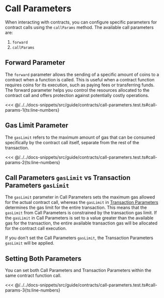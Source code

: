 # Call Parameters

When interacting with contracts, you can configure specific parameters for contract calls using the `callParams` method. The available call parameters are:

1. `forward`
2. `callParams`

## Forward Parameter

The `forward` parameter allows the sending of a specific amount of coins to a contract when a function is called. This is useful when a contract function requires coins for its execution, such as paying fees or transferring funds. The forward parameter helps you control the resources allocated to the contract call and offers protection against potentially costly operations.

<<< @/../../docs-snippets/src/guide/contracts/call-parameters.test.ts#call-params-1{ts:line-numbers}

## Gas Limit Parameter

The `gasLimit` refers to the maximum amount of gas that can be consumed specifically by the contract call itself, separate from the rest of the transaction.

<<< @/../../docs-snippets/src/guide/contracts/call-parameters.test.ts#call-params-2{ts:line-numbers}

## Call Parameters `gasLimit` vs Transaction Parameters `gasLimit`

The `gasLimit` parameter in Call Parameters sets the maximum gas allowed for the actual contract call, whereas the `gasLimit` in [Transaction Parameters](./transaction-parameters.md) determines the gas limit for the entire transaction. This means that the `gasLimit` from Call Parameters is constrained by the transaction gas limit. If the `gasLimit` in Call Parameters is set to a value greater than the available gas for the transaction, the entire available transaction gas will be allocated for the contract call execution.

If you don't set the Call Parameters `gasLimit`, the Transaction Parameters `gasLimit` will be applied.

## Setting Both Parameters

You can set both Call Parameters and Transaction Parameters within the same contract function call.

<<< @/../../docs-snippets/src/guide/contracts/call-parameters.test.ts#call-params-3{ts:line-numbers}
